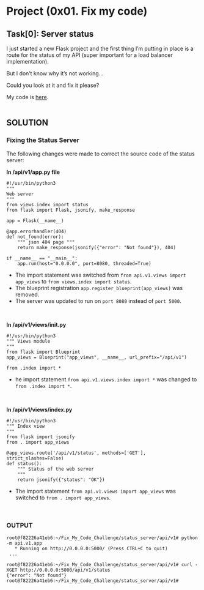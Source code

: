 # Project (0x01. Fix my code)



## Task[0]: Server status

I just started a new Flask project and the first thing I’m putting in place is a route for the status of my API (super important for a load balancer implementation).

But I don’t know why it’s not working…

Could you look at it and fix it please?

My code is [here](https://github.com/alx-tools/0x01-Fix_My_Code_Challenge/tree/master/status_server/).
<br>
<br>


## SOLUTION

### Fixing the Status Server
The following changes were made to correct the source code of the status server:
<br>

**In /api/v1/app.py file**
```
#!/usr/bin/python3
"""
Web server
"""
from views.index import status
from flask import Flask, jsonify, make_response

app = Flask(__name__)

@app.errorhandler(404)
def not_found(error):
    """ json 404 page """
    return make_response(jsonify({"error": "Not found"}), 404)

if __name__ == "__main__":
    app.run(host="0.0.0.0", port=8080, threaded=True)
```

* The import statement was switched from `from api.v1.views import app_views` to `from views.index import status`.
* The blueprint registration `app.register_blueprint(app_views)` was removed.
* The server was updated to run on `port 8080` instead of `port 5000`.
<br>

**In /api/v1/views/__init__.py**
```
#!/usr/bin/python3
""" Views module
"""
from flask import Blueprint
app_views = Blueprint("app_views", __name__, url_prefix="/api/v1")

from .index import *
```

* he import statement `from api.v1.views.index import *` was changed to `from .index import *`.
<br>


**In /api/v1/views/index.py**
```
#!/usr/bin/python3
""" Index view
"""
from flask import jsonify
from . import app_views

@app_views.route('/api/v1/status', methods=['GET'], strict_slashes=False)
def status():
    """ Status of the web server
    """
    return jsonify({"status": "OK"})
```

* The import statement `from api.v1.views import app_views` was switched to `from . import app_views`.
<br>

### OUTPUT
```
root@f82226a41eb6:~/Fix_My_Code_Challenge/status_server/api/v1# python -m api.v1.app
   * Running on http://0.0.0.0:5000/ (Press CTRL+C to quit)
 ...
```
```
root@f82226a41eb6:~/Fix_My_Code_Challenge/status_server/api/v1# curl -XGET http://0.0.0.0:5000/api/v1/status
{"error": "Not found"}
root@f82226a41eb6:~/Fix_My_Code_Challenge/status_server/api/v1#
```
